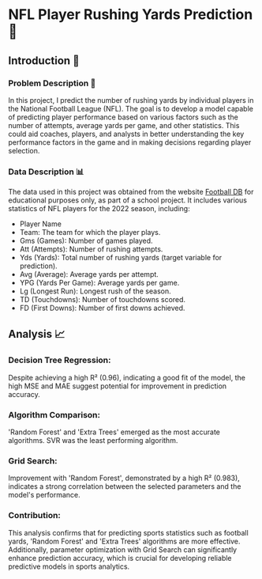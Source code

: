 # NFL Player Rushing Yards Prediction 🏈

## Introduction 🚀

### Problem Description 🎯
In this project, I predict the number of rushing yards by individual players in the National Football League (NFL). The goal is to develop a model capable of predicting player performance based on various factors such as the number of attempts, average yards per game, and other statistics. This could aid coaches, players, and analysts in better understanding the key performance factors in the game and in making decisions regarding player selection.

### Data Description 📊
The data used in this project was obtained from the website [Football DB](https://www.footballdb.com/statistics/nfl/player-stats/rushing/2022/regular-season) for educational purposes only, as part of a school project. It includes various statistics of NFL players for the 2022 season, including:

- Player Name
- Team: The team for which the player plays.
- Gms (Games): Number of games played.
- Att (Attempts): Number of rushing attempts.
- Yds (Yards): Total number of rushing yards (target variable for prediction).
- Avg (Average): Average yards per attempt.
- YPG (Yards Per Game): Average yards per game.
- Lg (Longest Run): Longest rush of the season.
- TD (Touchdowns): Number of touchdowns scored.
- FD (First Downs): Number of first downs achieved.

## Analysis 📈

### Decision Tree Regression:
Despite achieving a high R² (0.96), indicating a good fit of the model, the high MSE and MAE suggest potential for improvement in prediction accuracy.

### Algorithm Comparison:
'Random Forest' and 'Extra Trees' emerged as the most accurate algorithms. SVR was the least performing algorithm.

### Grid Search:
Improvement with 'Random Forest', demonstrated by a high R² (0.983), indicates a strong correlation between the selected parameters and the model's performance.

### Contribution:
This analysis confirms that for predicting sports statistics such as football yards, 'Random Forest' and 'Extra Trees' algorithms are more effective. Additionally, parameter optimization with Grid Search can significantly enhance prediction accuracy, which is crucial for developing reliable predictive models in sports analytics.
